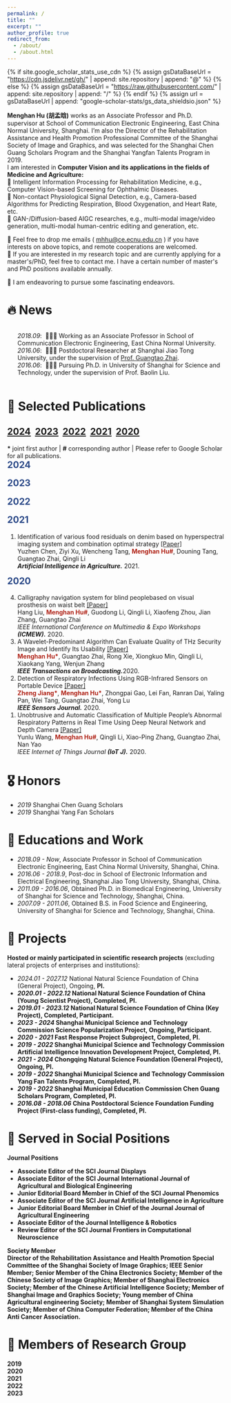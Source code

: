 ```yaml
---
permalink: /
title: ""
excerpt: ""
author_profile: true
redirect_from: 
  - /about/
  - /about.html
---
```


{% if site.google_scholar_stats_use_cdn %}
{% assign gsDataBaseUrl = "https://cdn.jsdelivr.net/gh/" | append: site.repository | append: "@" %}
{% else %}
{% assign gsDataBaseUrl = "https://raw.githubusercontent.com/" | append: site.repository | append: "/" %}
{% endif %}
{% assign url = gsDataBaseUrl | append: "google-scholar-stats/gs_data_shieldsio.json" %}

<span class='anchor' id='about-me'></span>


<!--
### Hi there 👋


Here are some ideas to get you started:

- 🔭 I’m currently working on ...
- 🌱 I’m currently learning ...
- 👯 I’m looking to collaborate on ...
- 🤔 I’m looking for help with ...
- 💬 Ask me about ...
- 📫 How to reach me: ...
- 😄 Pronouns: ...
- ⚡ Fun fact: ...

https://www.emojiall.com/zh-hans/all-cate
-->


<strong>Menghan Hu (胡孟晗)</strong> works as an Associate Professor and Ph.D. supervisor at School of Communication Electronic Engineering, East China Normal University, Shanghai. I’m also the Director of the Rehabilitation Assistance and Health Promotion Professional Committee of the Shanghai Society of Image and Graphics, and was selected for the Shanghai Chen Guang Scholars Program and the Shanghai Yangfan Talents Program in 2019. <br>
I am interested in <strong>Computer Vision and its applications in the fields of Medicine and Agriculture:</strong><br>
📌 Intelligent Information Processing for Rehabilitation Medicine, e.g., Computer Vision-based Screening for Ophthalmic Diseases.<br>
📌 Non-contact Physiological Signal Detection, e.g., Camera-based Algorithms for Predicting Respiration, Blood Oxygenation, and Heart Rate, etc.<br>
📌 GAN-/Diffusion-based AIGC researches, e.g., multi-modal image/video generation, multi-modal human-centric editing and generation, etc.<br>

💬 Feel free to drop me emails ( mhhu@ce.ecnu.edu.cn ) if you have interests on above topics, and remote cooperations are welcomed.<br>
💬 If you are interested in my research topic and are currently applying for a master's/PhD, feel free to contact me. I have a certain number of master's and PhD positions available annually.<br>

💖 I am endeavoring to pursue some fascinating endeavors.

# 🔥 News
<div style="max-height: 36em; overflow-y: auto;">
  <ol style="list-style-type: none;">
    <li><i>2018.09</i>: &nbsp;🎉🎉🎉 Working as an Associate Professor in School of Communication Electronic Engineering, East China Normal University.</li>
    <li><i>2016.06</i>: &nbsp;🎉🎉🎉 Postdoctoral Researcher at Shanghai Jiao Tong University, under the supervision of <a href="https://scholar.google.com.hk/citations?user=E6zbSYgAAAAJ&hl=zh-CN">Prof. Guangtao Zhai</a>. </li>
    <li><i>2016.06</i>: &nbsp;🎉🎉🎉 Pursuing Ph.D. in University of Shanghai for Science and Technology, under the supervision of Prof. Baolin Liu. </li>
  </ol>
</div>
<!-- </details> -->



# 📝 Selected Publications 
<h2>
  <a href="#pub2024"><u>2024</u></a>&nbsp;
	<a href="#pub2023"><u>2023</u></a>&nbsp;
	<a href="#pub2022"><u>2022</u></a>&nbsp;
  <a href="#pub2021"><u>2021</u></a>&nbsp;
  <a href="#pub2020"><u>2020</u></a>&nbsp;
</h2>
<strong>*</strong> joint first author | <strong>#</strong> corresponding author | Please refer to Google Scholar for all publications. <br> 
<!-- <strong>Summary:</strong> TPAMI (3) + CVPR (10)  -->

<h2 id="pub2024" style="color: #2c4a88; padding-top: 60px; margin-top: -60px;">2024</h2>
<ol reversed>
</ol>


<h2 id="pub2023" style="color: #2c4a88; padding-top: 60px; margin-top: -60px;">2023</h2>
<ol reversed>
</ol>

<h2 id="pub2022" style="color: #2c4a88; padding-top: 60px; margin-top: -60px;">2022</h2>
<ol reversed>
</ol>

<h2 id="pub2021" style="color: #2c4a88; padding-top: 60px; margin-top: -60px;">2021</h2>
<ol reversed>
 <li id="2021-1"> 
    Identification of various food residuals on denim based on hyperspectral imaging system and combination optimal strategy <a href="https://www.sciencedirect.com/science/article/pii/S2589721721000209">[Paper]</a> <br> 
    Yuzhen Chen, Ziyi Xu, Wencheng Tang, <span style="color:#b02418; font-weight:bold;">Menghan Hu#</span>, Douning Tang, Guangtao Zhai, Qingli Li<br>
   <i><strong>Artificial Intelligence in Agriculture.</strong></i> 2021.
   </li>
</ol>

<h2 id="pub2020" style="color: #2c4a88; padding-top: 60px; margin-top: -60px;">2020</h2>
<ol reversed>
  <li id="2020-4"> 
    Calligraphy navigation system for blind peoplebased on visual prosthesis on waist belt <a href="https://ieeexplore.ieee.org/abstract/document/8668693">[Paper]</a> <br> 
    Hang Liu, <span style="color:#b02418; font-weight:bold;">Menghan Hu#</span>, Guodong Li, Qingli Li, Xiaofeng Zhou, Jian Zhang, Guangtao Zhai<br>
   <i>IEEE International Conference on Multimedia & Expo Workshops <strong>(ICMEW).</strong></i> 2020.
   </li>
  <li id="2020-3"> 
    A Wavelet-Predominant Algorithm Can Evaluate Quality of THz Security Image and Identify Its Usability <a href="https://ieeexplore.ieee.org/abstract/document/8668693">[Paper]</a> <br> 
    <span style="color:#b02418; font-weight:bold;">Menghan Hu*</span>, Guangtao Zhai, Rong Xie, Xiongkuo Min, Qingli Li, Xiaokang Yang, Wenjun Zhang<br>
   <i><strong>IEEE Transactions on Broadcasting.</strong></i>2020.
   </li>
  <li id="2020-2"> 
    Detection of Respiratory Infections Using RGB-Infrared Sensors on Portable Device <a href="https://ieeexplore.ieee.org/abstract/document/9123889">[Paper]</a> <br> 
    <span style="color:#b02418; font-weight:bold;">Zheng Jiang*</span>,  <span style="color:#b02418; font-weight:bold;">Menghan Hu*</span>, Zhongpai Gao, Lei Fan, Ranran Dai, Yaling Pan, Wei Tang, Guangtao Zhai, Yong Lu<br>
   <i><strong>IEEE Sensors Journal.</strong></i> 2020.
   </li>
  <li id="2020-1"> 
    Unobtrusive and Automatic Classification of Multiple People’s Abnormal Respiratory Patterns in Real Time Using Deep Neural Network and Depth Camera <a href="https://ieeexplore.ieee.org/document/9082635">[Paper]</a> <br> 
    Yunlu Wang, <span style="color:#b02418; font-weight:bold;">Menghan Hu#</span>, Qingli Li, Xiao-Ping Zhang, Guangtao Zhai, Nan Yao<br>
   <i>IEEE Internet of Things Journal <strong>(IoT J).</strong></i> 2020.
   </li>
</ol>


# 🎖 Honors
- *2019* Shanghai Chen Guang Scholars
- *2019* Shanghai Yang Fan Scholars

# 📖 Educations and Work
- *2018.09 - Now*, Associate Professor in School of Communication Electronic Engineering, East China Normal University, Shanghai, China.
- *2016.06 - 2018.9*, Post-doc in School of Electronic Information and Electrical Engineering, Shanghai Jiao Tong University, Shanghai, China. 
- *2011.09 - 2016.06*, Obtained Ph.D. in Biomedical Engineering, University of Shanghai for Science and Technology, Shanghai, China.
- *2007.09 - 2011.06*, Obtained B.S. in Food Science and Engineering, University of Shanghai for Science and Technology, Shanghai, China.

<!-- # 💬 Invited Talks
- *2021.06*, Lorem ipsum dolor sit amet, consectetur adipiscing elit. Vivamus ornare aliquet ipsum, ac tempus justo dapibus sit amet. 
- *2021.03*, Lorem ipsum dolor sit amet, consectetur adipiscing elit. Vivamus ornare aliquet ipsum, ac tempus justo dapibus sit amet.  \| [\[video\]](https://github.com/) -->

# 🔭 Projects
<strong>Hosted or mainly participated in scientific research projects</strong> (excluding lateral projects of enterprises and institutions):
- *2024.01 - 2027.12* National Natural Science Foundation of China (General Project), Ongoing, <strong>PI<strong>. 
- *2020.01 - 2022.12* National Natural Science Foundation of China (Young Scientist Project), Completed, <strong>PI<strong>.
- *2019.01 - 2023.12* National Natural Science Foundation of China (Key Project), Completed, Participant. 
- *2023 - 2024* Shanghai Municipal Science and Technology Commission Science Popularization Project, Ongoing, Participant.
- *2020 - 2021* Fast Response Project Subproject,  Completed, <strong>PI<strong>.
- *2019 - 2022* Shanghai Municipal Science and Technology Commission Artificial Intelligence Innovation Development Project, Completed, <strong>PI<strong>.
- *2021 - 2024* Chongqing Natural Science Foundation (General Project), Ongoing, <strong>PI<strong>.
- *2019 - 2022* Shanghai Municipal Science and Technology Commission Yang Fan Talents Program, Completed, <strong>PI<strong>.
- *2019 - 2022* Shanghai Municipal Education Commission Chen Guang Scholars Program, Completed, <strong>PI<strong>.
- *2016.08 - 2018.06* China Postdoctoral Science Foundation Funding Project (First-class funding), Completed, <strong>PI<strong>.

# 💼 Served in Social Positions
<strong>Journal Positions<strong>
- Associate Editor of the SCI Journal <strong>Displays<strong>
- Associate Editor of the SCI Journal <strong>International Journal of Agricultural and Biological Engineering <strong>
- Junior Editorial Board  Member in Chief of the SCI Journal <strong>Phenomics<strong>
- Associate Editor of the SCI Journal <strong>Artificial Intelligence in Agriculture<strong>
- Junior Editorial Board  Member in Chief of the Journal <strong>Journal of Agricultural Engineering<strong>
- Associate Editor of the Journal <strong>Intelligence & Robotics<strong>
- Review Editor of the SCI Journal <strong>Frontiers in Computational Neuroscience<strong>

<strong>Society Member</strong><br>
Director of the Rehabilitation Assistance and Health Promotion Special Committee of the Shanghai Society of Image Graphics; IEEE Senior Member; Senior Member of the China Electronics Society; Member of the Chinese Society of Image Graphics; Member of Shanghai Electronics Society; Member of the Chinese Artificial Intelligence Society; Member of Shanghai Image and Graphics Society; Young member of China Agricultural engineering Society; Member of Shanghai System Simulation Society; Member of China Computer Federation; Member of the China Anti Cancer Association.

# 🔬 Members of Research Group
<strong>2019</strong> <br>
<strong>2020</strong> <br>
<strong>2021</strong> <br>
<strong>2022</strong> <br>
<strong>2023</strong> <br>

